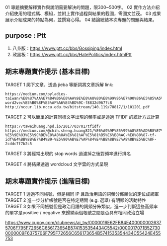 01 專題摘要解釋實作與說明需要解決的問題，限300~500字。
02 實作方法介紹介紹使用的程式碼、模組，並附上實作過程與結果的截圖，需圖文並茂。
03 成果展示介紹成果的特點為何，並撰寫心得。
04 結論總結本次專題的問題與結果。


## purpose : Ptt
1.  八卦版：https://www.ptt.cc/bbs/Gossiping/index.html
2.  政黑板：https://www.ptt.cc/bbs/HatePolitics/index.htmlPtt


## 期末專題實作提示 (基本目標)
TARGET 1 爬下文章，透過 jieba 等斷詞將文章拆解
link: 
```
https://medium.com/pyladies-taiwan/%E8%87%AA%E7%84%B6%E8%AA%9E%E8%A8%80%E8%99%95%E7%90%86%E5%85%A5%E9%96%80-word2vec%E5%B0%8F%E5%AF%A6%E4%BD%9C-f8832d9677c8
http://nccur.lib.nccu.edu.tw/bitstream/140.119/78817/1/101201.pdf
```
TARGET 2 可以簡單的計算同樣文字出現的頻率或是透過 TFIDF 的統計方式計算
```
https://taweihuang.hpd.io/2017/03/01/tfidf/
https://medium.com/@chih.sheng.huang821/%E6%A9%9F%E5%99%A8%E5%AD%B8%E7%BF%92%E6%87%89%E7%94%A8-%E5%9E%83%E5%9C%BE%E8%A8%8A%E6%81%AF%E5%81%B5%E6%B8%AC-%E8%88%87-tf-idf%E4%BB%8B%E7%B4%B9-%E5%90%AB%E7%AF%84%E4%BE%8B%E7%A8%8B%E5%BC%8F-2cddc7f7b2c5
```
TARGET 3 將經常出現的 stop words 過濾掉之後對頻率進行排名


TARGET 4 將結果透過 wordcloud 文字雲的方式呈現


## 期末專題實作提示  (進階目標)

TARGET 1 透過不同帳號，但是相同 IP 且政治用語的詞頻分佈類似的定位成網軍
TARGET 2 進一步分析帳號是否在特定期間 (e.g. 選舉) 有明顯的活動特性
TARGET 3 如果不同帳號但是政治用語的詞頻分佈類似，進一步判斷這些高頻率的單字是positive / negative 來歸納兩個帳號之間是否具有相同政治立場


https://www.cupoy.com/clubnews/ai_tw/0000016E62FB84E4000000026375706F795F72656C656173654B5741535354434C5542/0000017071B527300000009F6375706F795F72656C656173654B5741535354434C55424E455753